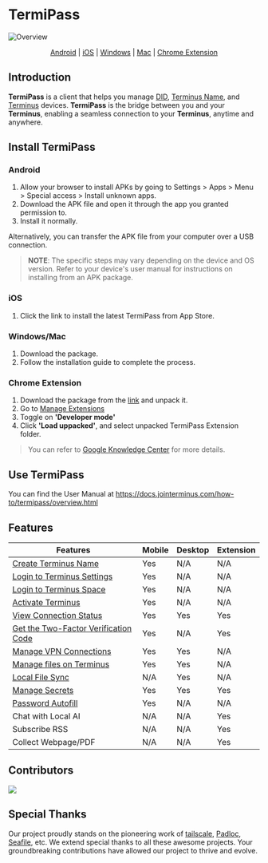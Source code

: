 # TermiPass
![Overview](https://docs.jointerminus.com/images/how-to/termipass/termipass.jpg)
<p align="center">
  <a href="https://github.com/beclab/TermiPass/releases/download/v0.4.61/TermiPass.apk">Android</a> |
  <a href="https://apps.apple.com/app/termipass/id6448082605">iOS</a> |
  <a href="https://github.com/beclab/TermiPass/releases/download/v0.4.61/TermiPass.exe">Windows</a> |
  <a href="https://github.com/beclab/TermiPass/releases/download/v0.4.61/TermiPass.dmg">Mac</a> |
  <a href="https://github.com/beclab/TermiPass/releases/download/v0.4.61/TermiPass.chrome.zip">Chrome Extension</a>
</p>

## Introduction
**TermiPass** is a client that helps you manage [DID](https://docs.jointerminus.com/overview/snowinning/concepts.html#decentralized-identifier), [Terminus Name](https://docs.jointerminus.com/overview/snowinning/terminus-name.html), and [Terminus](https://docs.jointerminus.com/overview/terminus/overview.html) devices. **TermiPass** is the bridge between you and your **Terminus**, enabling a seamless connection to your **Terminus**, anytime and anywhere.

## Install TermiPass
### Android
1. Allow your browser to install APKs by going to Settings > Apps > Menu > Special access > Install unknown apps.
2. Download the APK file and open it through the app you granted permission to.
3. Install it normally.

Alternatively, you can transfer the APK file from your computer over a USB connection.

> **NOTE**: The specific steps may vary depending on the device and OS version. Refer to your device's user manual for instructions on installing from an APK package.

### iOS
1. Click the link to install the latest TermiPass from App Store.

### Windows/Mac
1. Download the package.
2. Follow the installation guide to complete the process.

### Chrome Extension
1. Download the package from the [link](https://github.com/beclab/TermiPass/releases/download/v0.4.61/TermiPass.chrome.zip) and unpack it.
2. Go to [Manage Extensions](chrome://extensions/)
3. Toggle on **'Developer mode'**
4. Click **'Load uppacked'**, and select unpacked TermiPass Extension folder.

> You can refer to [Google Knowledge Center](https://knowledge.workspace.google.com/kb/load-unpacked-extensions-000005962) for more details.

## Use TermiPass
You can find the User Manual at https://docs.jointerminus.com/how-to/termipass/overview.html


## Features

|Features                     | Mobile | Desktop | Extension |
| --------------------------- | ------ | ------- | --------- |
|[Create Terminus Name](https://docs.jointerminus.com/how-to/termipass/account/#create-terminus-name) | Yes | N/A | N/A |
|[Login to Terminus Settings](https://docs.jointerminus.com/zh/how-to/terminus/settings/backup.html#login-terminus-space) | Yes | N/A | N/A |
|[Login to Terminus Space](https://docs.jointerminus.com/how-to/space/account.html#log-in) | Yes | N/A | N/A |
|[Activate Terminus](https://docs.jointerminus.com/how-to/terminus/setup/wizard.html) | Yes | N/A | N/A |
|[View Connection Status](https://docs.jointerminus.com/how-to/termipass/manage-terminus.html#connection-status) | Yes | Yes | Yes |
|[Get the Two-Factor Verification Code](https://docs.jointerminus.com/how-to/terminus/setup/login.html#two-factor-verification) | Yes | N/A | Yes |
|[Manage VPN Connections](https://docs.jointerminus.com/how-to/termipass/manage-terminus.html#vpn-connection) | Yes | Yes | N/A |
|[Manage files on Terminus](https://docs.jointerminus.com/how-to/terminus/files/) | Yes | Yes | N/A |
|[Local File Sync](https://docs.jointerminus.com/how-to/termipass/local-file-sync.html) | N/A | Yes | N/A |
|[Manage Secrets](https://docs.jointerminus.com/how-to/terminus/vault/) | Yes | Yes | Yes |
|[Password Autofill](https://docs.jointerminus.com/how-to/termipass/password-autofill.html) | Yes | N/A | N/A |
| Chat with Local AI | N/A | N/A | Yes |
| Subscribe RSS | N/A | N/A | Yes |
| Collect Webpage/PDF | N/A | N/A | Yes |

## Contributors

<a href="https://github.com/beclab/TermiPass/graphs/contributors">
  <img src="https://contrib.rocks/image?repo=beclab/TermiPass" />
</a>

## Special Thanks
Our project proudly stands on the pioneering work of [tailscale]("https://tailscale.com/"), [Padloc](https://padloc.app/), [Seafile](https://github.com/haiwen/seafile), etc. We extend special thanks to all these awesome projects. Your groundbreaking contributions have allowed our project to thrive and evolve.
